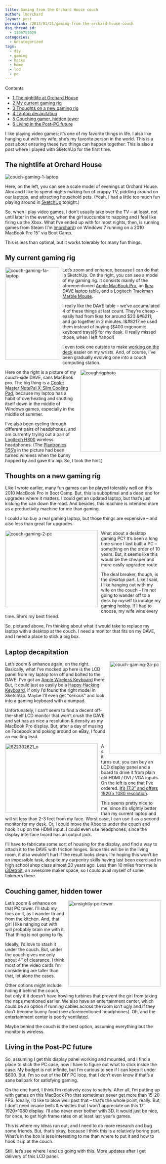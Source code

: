 ```yaml
---
title: Gaming from the Orchard House couch
author: lmorchard
layout: post
permalink: /2013/01/21/gaming-from-the-orchard-house-couch
dsq_thread_id:
  - 1106753029
categories:
  - Uncategorized
tags:
  - diy
  - gaming
  - hacks
  - home
  - lcd
  - pc
---
```

<div id="toc_container" class="toc_wrap_right no_bullets">
  <p class="toc_title">
    Contents
  </p>
  
  <ul class="toc_list">
    <li>
      <a href="#The_nightlife_at_Orchard_House"><span class="toc_number toc_depth_1">1</span> The nightlife at Orchard House</a>
    </li>
    <li>
      <a href="#My_current_gaming_rig"><span class="toc_number toc_depth_1">2</span> My current gaming rig</a>
    </li>
    <li>
      <a href="#Thoughts_on_a_new_gaming_rig"><span class="toc_number toc_depth_1">3</span> Thoughts on a new gaming rig</a>
    </li>
    <li>
      <a href="#Laptop_decapitation"><span class="toc_number toc_depth_1">4</span> Laptop decapitation</a>
    </li>
    <li>
      <a href="#Couching_gamer_hidden_tower"><span class="toc_number toc_depth_1">5</span> Couching gamer, hidden tower</a>
    </li>
    <li>
      <a href="#Living_in_the_Post-PC_future"><span class="toc_number toc_depth_1">6</span> Living in the Post-PC future</a>
    </li>
  </ul>
</div>

I like playing video games; it&#8217;s one of my favorite things in life. I also like hanging out with my wife; she&#8217;s my favorite person in the world. This is a post about ensuring these two things can happen together. This is also a post where I played with SketchUp for the first time.

<!--more-->

## <span id="The_nightlife_at_Orchard_House">The nightlife at Orchard House</span>

<img src="http://blog.lmorchard.com/wp-content/uploads/2013/01/couch-gaming-1-laptop-300x238.png" alt="couch-gaming-1-laptop" class="alignnone size-medium wp-image-670" />

Here, on the left, you can see a scale model of evenings at Orchard House. Alex and I like to spend nights making fun of crappy TV, piddling around on our laptops, and attracting household pets. (Yeah, I had a little too much fun playing around in [SketchUp][1] tonight.)

So, when I play video games, I don&#8217;t usually take over the TV &#8211; at least, not until later in the evening, when the girl succumbs to napping and I feel like firing up the Xbox. What I&#8217;ve ended up with for most nights, then, is running games from Steam (I&#8217;m [lmorchard][2]) on Windows 7 running on a 2010 MacBook Pro 15&#8243; via Boot Camp.

This is less than optimal, but it works tolerably for many fun things.

## <span id="My_current_gaming_rig">My current gaming rig</span>

<a style="display: block; float: left; margin: 0 0.75em 0.75em 0" href="http://blog.lmorchard.com/wp-content/uploads/2013/01/couch-gaming-1a-laptop.png"><img src="http://blog.lmorchard.com/wp-content/uploads/2013/01/couch-gaming-1a-laptop-175x300.png" alt="couch-gaming-1a-laptop" width="175" height="300" class="alignnone size-medium wp-image-669" /></a>

Let&#8217;s zoom and enhance, because I can do that in SketchUp. On the right, you can see a model of my gaming rig. It consists mainly of the aforementioned [Apple MacBook Pro][3], an [Ikea DAVE laptop table][4], and a [Logitech Trackman Marble Mouse][5].

I really like the DAVE table &#8211; we&#8217;ve accumulated 4 of these things at last count. They&#8217;re cheap &#8211; easily had from Ikea for around $20 &#8211; and go together in 2 minutes. I&#8217;ve used them instead of buying [$400 ergonomic keyboard trays][6] for my desk. (I really missed those, when I left Yahoo!)

I even took one outside to make [working on the deck][7] easier on my wrists. And, of course, I&#8217;ve been gradually evolving one into a couch computing station.

<a style="display: block; float: right; margin: 0 0 0.75em 0.75em" href="http://www.flickr.com/photos/deusx/8269329367/" title="My couch computing rig by lmorchard, on Flickr"><img src="http://blog.lmorchard.com/wp-content/uploads/2013/01/coughrigphoto.png" alt="coughrigphoto" width="261" height="266" class="alignnone size-full wp-image-716" /></a>

Here on the right is a picture of my couch-side DAVE, sans MacBook pro. The big thing is a [Cooler Master NotePal X-Slim Cooling Pad][8], because my laptop has a habit of overheating and shutting itself down in the middle of Windows games, especially in the middle of summer.

I&#8217;ve also been cycling through different pairs of headphones, and am currently trying out a pair of [Logitech H800][9] wireless headphones. (The [Plantronics 355&#8217;s][10] in the picture had been turned wireless when the bunny hopped by and gave it a nip. So, I took the hint.)

## <span id="Thoughts_on_a_new_gaming_rig">Thoughts on a new gaming rig</span>

Like I wrote earlier, many fun games can be played tolerably well on this 2010 MacBook Pro in Boot Camp. But, this is suboptimal and a dead end for upgrades where it matters. I could get an updated laptop, but that&#8217;s just kicking the can down the road. And besides, this machine is intended more as a productivity machine for me than gaming.

I could also buy a real gaming laptop, but those things are expensive &#8211; and also less than great for upgrades.

<a style="display: block; float: left; margin: 0 0.75em 0.75em 0" href="http://blog.lmorchard.com/wp-content/uploads/2013/01/couch-gaming-2-pc.png"><img src="http://blog.lmorchard.com/wp-content/uploads/2013/01/couch-gaming-2-pc-300x248.png" alt="couch-gaming-2-pc" width="300" height="248" class="alignnone size-medium wp-image-672" /></a>

What about a desktop gaming PC? It&#8217;s been a long time since I last built a PC &#8211; something on the order of 10 years. But, it seems like this would be the cheaper and more easily upgraded route

The deal breaker, though, is the *desktop* part. Like I said, I like hanging out with my wife on the couch &#8211; I&#8217;m not going to wander off to a desk by myself to indulge my gaming hobby. If I had to choose, my wife wins every time. She&#8217;s my best friend.

So, pictured above, I&#8217;m thinking about what it would take to replace my laptop with a desktop at the couch. I need a monitor that fits on my DAVE, and I need a place to stick a big box.

## <span id="Laptop_decapitation">Laptop decapitation</span>

<a style="display: block; float: right; margin: 0 0 0.75em 0.75em" href="http://blog.lmorchard.com/wp-content/uploads/2013/01/couch-gaming-2a-pc.png"><img src="http://blog.lmorchard.com/wp-content/uploads/2013/01/couch-gaming-2a-pc-166x300.png" alt="couch-gaming-2a-pc" width="166" height="300" class="alignnone size-medium wp-image-671" /></a>

Let&#8217;s zoom & enhance again, on the right. Basically, what I&#8217;ve mocked up here is the LCD panel from my laptop torn off and bolted to the DAVE. I&#8217;ve got an [Apple Wireless Keyboard][11] there. But, it could just as easily be a [Happy Hacking Keyboard][12], if only I&#8217;d found the right model in SketchUp. Maybe I&#8217;ll even get &#8220;serious&#8221; and look into a gaming keyboard with a numpad.

Unfortunately, I can&#8217;t seem to find a decent off-the-shelf LCD monitor that won&#8217;t crush the DAVE and yet has as nice a resolution & density as my MacBook Pro display. But, after a day of musing on Facebook and poking around on eBay, I found an exciting lead.

<a style="display: block; float: left; margin: 0 0.75em 0.75em 0" href="http://www.ebay.com/itm/HDMI-VGA-DVI-Audio-LCD-controller-board-17-3-LP173WF1-1920-1080-lcd-panel-/170940546439?pt=LH_DefaultDomain_0&#038;hash=item27ccd9bd87"><img src="http://blog.lmorchard.com/wp-content/uploads/2013/01/622302621_o-300x224.jpg" alt="622302621_o" width="300" height="224" class="alignnone size-medium wp-image-682" /></a>

As it turns out, you can buy an LCD display panel and a board to drive it from plain old HDMI / DVI / VGA inputs. On the left is one that I&#8217;ve ordered. [It&#8217;s 17.3&#8243; and offers 1920 x 1080 resolution][13].

This seems pretty nice to me, since it&#8217;s slightly better than my current laptop and will sit less than 2-3 feet from my face. Worst case, I can use it as a second monitor for my desk. Or, I could move the Xbox to under the couch and hook it up on the HDMI input. I could even use headphones, since the display interface board has an output jack.

I&#8217;ll have to fabricate some sort of housing for the display, and find a way to attach it to the DAVE with friction hinges. Since this will be in the living room, it also wouldn&#8217;t hurt if the result looks clean. I&#8217;m hoping this won&#8217;t be an impossible task, despite my carpentry skills having last been exercised in high school shop class almost 20 years ago. Less than 10 miles from me is [i3Detroit][14], an awesome maker space, so I could avail myself of some tinkerers there.

## <span id="Couching_gamer_hidden_tower">Couching gamer, hidden tower</span>

<a style="display: block; float: right; margin: 0 0 0.75em 0.75em" href="http://blog.lmorchard.com/wp-content/uploads/2013/01/unsightly-pc-tower.png"><img src="http://blog.lmorchard.com/wp-content/uploads/2013/01/unsightly-pc-tower-300x279.png" alt="unsightly-pc-tower" width="300" height="279" class="alignnone size-medium wp-image-756" /></a>

Let&#8217;s zoom & enhance on that PC tower. I&#8217;ll stub my toes on it, as I wander to and from the kitchen. And, that girl I like hanging out with will probably brain me with it. That thing is not going to fly.

Ideally, I&#8217;d love to stash it under the couch. But, under the couch gives me only about 4&#8243; of clearance. I think most of the video cards I&#8217;m considering are taller than that, let alone the cases.

Other options might include hiding it behind the couch, but only if it doesn&#8217;t have howling turbines that prevent the girl from taking the naps mentioned earlier. We also have an entertainment center, which could be an option if running cables across the room isn&#8217;t ugly and if they don&#8217;t become bunny food (see aforementioned headphones). Oh, and the entertainment center is poorly ventilated.

Maybe behind the couch is the best option, assuming everything but the monitor is wireless.

## <span id="Living_in_the_Post-PC_future">Living in the Post-PC future</span>

So, assuming I get this display panel working and mounted, and I find a place to stick the PC case, now I have to figure out what to stick inside the case. My budget is not infinite, but I&#8217;m curious to see if I can keep it under $600. But, I&#8217;m so out of the DIY PC loop, that I don&#8217;t even know if that&#8217;s a sane ballpark for satisfying gaming.

On the one hand, I think I&#8217;m relatively easy to satisfy. After all, I&#8217;m putting up with games on this MacBook Pro that sometimes never get more than 15-20 FPS. Ideally, I&#8217;d like to blow well past that &#8211; that&#8217;s the whole point, really. But, I don&#8217;t need insane bells & whistles that I won&#8217;t appreciate on this 17&#8243; 1920&#215;1080 display. I&#8217;ll also never ever bother with 3D. It would just be nice, for once, to get high frame rates on at least last year&#8217;s games.

This is where my ideas run out, and I need to do more research and bug some friends. But, that&#8217;s okay, because I think this is a relatively boring part. What&#8217;s in the box is less interesting to me than where to put it and how to hook it up at the couch.

Still, let&#8217;s see where I end up going with this. More updates after I get delivery of this LCD panel.

 [1]: http://www.sketchup.com/
 [2]: steamcommunity.com/id/lmorchard
 [3]: http://www.amazon.com/gp/product/B00578O5W4/ref=as_li_ss_tl?ie=UTF8&tag=0xdecafbad01-20&linkCode=as2&camp=1789&creative=390957&creativeASIN=B00578O5W4
 [4]: http://www.ikea.com/us/en/catalog/products/00120818/
 [5]: http://www.amazon.com/gp/product/B001F42MKG/ref=as_li_ss_tl?ie=UTF8&tag=0xdecafbad01-20&linkCode=as2&camp=1789&creative=390957&creativeASIN=B001F42MKG
 [6]: http://www.amazon.com/gp/product/B000IG1NFM/ref=as_li_ss_tl?ie=UTF8&tag=0xdecafbad01-20&linkCode=as2&camp=1789&creative=390957&creativeASIN=B000IG1NFM "Humanscale Keyboard, Standard Platform, 4G Mechanism with Clip Mouse and Gel Leather Palm Support"
 [7]: https://sphotos-b.xx.fbcdn.net/hphotos-prn1/26116_383125243201_3986077_n.jpg
 [8]: http://www.amazon.com/gp/product/B005C31HC0/ref=as_li_ss_tl?ie=UTF8&tag=0xdecafbad01-20&linkCode=as2&camp=1789&creative=390957&creativeASIN=B005C31HC0
 [9]: http://www.amazon.com/gp/product/B005GTNZUM/ref=as_li_ss_tl?ie=UTF8&tag=0xdecafbad01-20&linkCode=as2&camp=1789&creative=390957&creativeASIN=B005GTNZUM
 [10]: http://www.amazon.com/gp/product/B001J30FZM/ref=as_li_ss_tl?ie=UTF8&tag=0xdecafbad01-20&linkCode=as2&camp=1789&creative=390957&creativeASIN=B001J30FZM
 [11]: http://www.amazon.com/Apple-Wireless-Keyboard-MC184LL-VERSION/dp/B005DLDO4U/ref=sr_1_1?ie=UTF8&qid=1358748005&sr=8-1&keywords=apple+wireless
 [12]: http://www.amazon.com/gp/product/B0000BW01X/ref=as_li_ss_tl?ie=UTF8&tag=0xdecafbad01-20&linkCode=as2&camp=1789&creative=390957&creativeASIN=B0000BW01X
 [13]: http://www.ebay.com/itm/HDMI-VGA-DVI-Audio-LCD-controller-board-17-3-LP173WF1-1920-1080-lcd-panel-/170940546439?pt=LH_DefaultDomain_0&hash=item27ccd9bd87
 [14]: http://www.i3detroit.com/